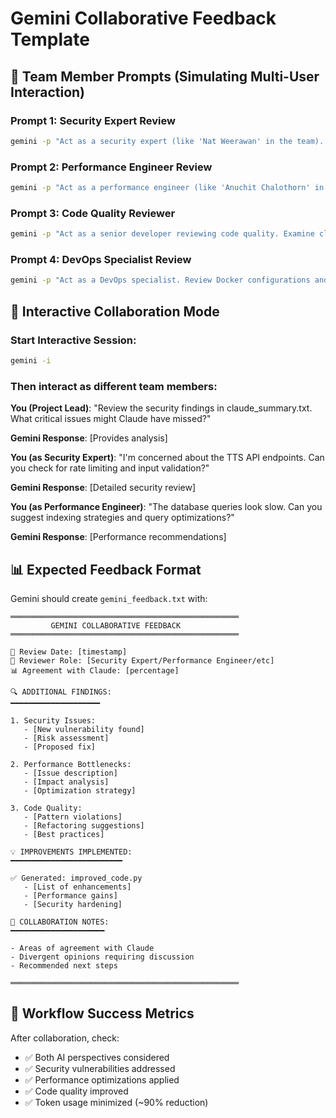 # Gemini Collaborative Feedback Template

## 👥 Team Member Prompts (Simulating Multi-User Interaction)

### Prompt 1: Security Expert Review
```bash
gemini -p "Act as a security expert (like 'Nat Weerawan' in the team). Review claude_summary.txt and refactored_code.py for the audiobook app. Focus on: 1) SQL injection vulnerabilities 2) Authentication bypass risks 3) File upload security 4) API endpoint protection. Generate improved_code.py with security hardening and document findings in gemini_feedback.txt"
```

### Prompt 2: Performance Engineer Review  
```bash
gemini -p "Act as a performance engineer (like 'Anuchit Chalothorn' in the team). Analyze claude_summary.txt and refactored_code.py for performance issues. Focus on: 1) Database query optimization 2) Caching strategies 3) Async processing opportunities 4) Memory usage. Generate improved_code.py with optimizations and save analysis in gemini_feedback.txt"
```

### Prompt 3: Code Quality Reviewer
```bash
gemini -p "Act as a senior developer reviewing code quality. Examine claude_summary.txt and refactored_code.py. Check for: 1) Code duplication 2) SOLID principles violations 3) Error handling gaps 4) Testing requirements. Generate improved_code.py with clean code practices and document in gemini_feedback.txt"
```

### Prompt 4: DevOps Specialist Review
```bash
gemini -p "Act as a DevOps specialist. Review Docker configurations and deployment setup in claude_summary.txt. Focus on: 1) Container security 2) Resource limits 3) Health checks 4) Logging/monitoring. Generate improved deployment configs and document in gemini_feedback.txt"
```

## 🔄 Interactive Collaboration Mode

### Start Interactive Session:
```bash
gemini -i
```

### Then interact as different team members:

**You (Project Lead)**: "Review the security findings in claude_summary.txt. What critical issues might Claude have missed?"

**Gemini Response**: [Provides analysis]

**You (as Security Expert)**: "I'm concerned about the TTS API endpoints. Can you check for rate limiting and input validation?"

**Gemini Response**: [Detailed security review]

**You (as Performance Engineer)**: "The database queries look slow. Can you suggest indexing strategies and query optimizations?"

**Gemini Response**: [Performance recommendations]

## 📊 Expected Feedback Format

Gemini should create `gemini_feedback.txt` with:

```
═══════════════════════════════════════════════════
         GEMINI COLLABORATIVE FEEDBACK
═══════════════════════════════════════════════════

📅 Review Date: [timestamp]
👤 Reviewer Role: [Security Expert/Performance Engineer/etc]
📊 Agreement with Claude: [percentage]

🔍 ADDITIONAL FINDINGS:
━━━━━━━━━━━━━━━━━━━━

1. Security Issues:
   - [New vulnerability found]
   - [Risk assessment]
   - [Proposed fix]

2. Performance Bottlenecks:
   - [Issue description]
   - [Impact analysis]
   - [Optimization strategy]

3. Code Quality:
   - [Pattern violations]
   - [Refactoring suggestions]
   - [Best practices]

💡 IMPROVEMENTS IMPLEMENTED:
━━━━━━━━━━━━━━━━━━━━━━━━━

✅ Generated: improved_code.py
   - [List of enhancements]
   - [Performance gains]
   - [Security hardening]

🤝 COLLABORATION NOTES:
━━━━━━━━━━━━━━━━━━━━━

- Areas of agreement with Claude
- Divergent opinions requiring discussion
- Recommended next steps

═══════════════════════════════════════════════════
```

## 🎯 Workflow Success Metrics

After collaboration, check:
- ✅ Both AI perspectives considered
- ✅ Security vulnerabilities addressed
- ✅ Performance optimizations applied
- ✅ Code quality improved
- ✅ Token usage minimized (~90% reduction)